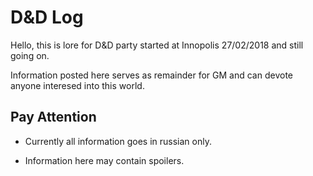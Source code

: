 #	D&D Log
Hello, this is lore for D&D party started at Innopolis 27/02/2018 and still going on.

Information posted here serves as remainder for GM and can devote anyone interesed into this world.

##	Pay Attention
- Currently all information goes in russian only.

- Information here may contain spoilers.
